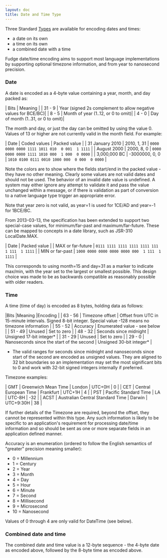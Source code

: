 ```yaml
---
layout: doc
title: Date and Time Type
---
```


Three Standard [Types](types.html) are available for encoding dates and times:

* a date on its own
* a time on its own
* a combined date with a time

Fudge date/time encoding aims to support most language implementations by supporting optional timezone information,
and from year to nanosecond precision.

### Date

A date is encoded as a 4-byte value containing a year, month, and day packed as:

| Bits   | Meaning |
| 31 - 9 | Year (signed 2s complement to allow negative values for BCE/BC)|
| 8 - 5  | Month of year (1..12, or 0 to omit)|
| 4 - 0  | Day of month (1..31, or 0 to omit)|

The month and day, or just the day can be omitted by using the value 0. Values of 13 or higher are not currently
valid in the month field. For example:

| Date            | Coded values   | Packed value |
| 31 January 2010 | 2010, 1, 31    | `0000 0000 0000 1111 1011 010  0 001  1 1111` |
| August 2000     | 2000, 8, 0     | `0000 0000 0000 1111 1010 000  1 000  0 0000` |
| 3,000,000 BC    | -3000000, 0, 0 | `1010 0100 0111 0010 1000 000  0 000  0 0000` |

Note the colors are to show where the fields start/end in the packed value - they have no other meaning.
Clearly some values are not valid dates and should not be used. The behavior of an invalid date value is undefined.
A system may either ignore any attempt to validate it and pass the value unchanged within a message, or if
there is validation as part of conversion to a native language type trigger an appropriate error.

Note that year zero is not valid, as year=1 is used for 1CE/AD and year=-1 for 1BCE/BC.

From 2013-03-13, the specification has been extended to support two special-case values, for minimum/far-past
and maximum/far-future. These can be mapped to concepts in a date library, such as JSR-310 LocalDate.MAX.

| Date              | Packed value                                                                       |
| MAX or far-future | `0111 1111 1111 1111 1111 111  1 111  1 1111` |
| MIN or far-past   | `1000 0000 0000 0000 0000 000  1 111  1 1111` |

This corresponds to using month=15 and day=31 as a marker to indicate max/min, with the year set to the largest
or smallest possible. This design choice was made to be as backwards compatible as reasonably
possible with older readers.


### Time

A time (time of day) is encoded as 8 bytes, holding data as follows:

|Bits     |Meaning          |Encoding |
| 63 - 56 | Timezone offset | Offset from UTC in 15-minute intervals. Signed 8-bit integer. Special value -128 means no timezone information |
| 55 - 52 | Accuracy        | Enumerated value - see below |
| 51 - 49 | Unused          | Set to zero |
| 48 - 32 | Seconds since midnight | Unsigned 17-bit integer* |
| 31 - 29 | Unused          | Set to zero |
| 29 - 0  | Nanoseconds since the start of the second | Unsigned 30-bit integer* |

* The valid ranges for seconds since midnight and nanoseconds since start of the second are encoded as unsigned values.
They are aligned to 32 bit boundaries so an implementation may set the most significant bits to 0 and work
with 32-bit signed integers internally if preferred.

Timezone examples:

| GMT  | Greenwich Mean Time   | London    | UTC+0H | 0 |
| CET  | Central European Time | Frankfurt | UTC+1H | 4 |
| PST  | Pacific Standard Time | LA        | UTC-8H | -32 |
| ACST | Australian Central Standard Time | Darwin | UTC+9:30H | 38 |

If further details of the Timezone are required, beyond the offset, they cannot be represented within this type.
Any such information is likely to be specific to an application's requirement for processing date/time information
and so should be sent as one or more separate fields in an application defined manner.

Accuracy is an enumeration (ordered to follow the English semantics of "greater" precision meaning smaller):

* 0 = Millennium
* 1 = Century
* 2 = Year
* 3 = Month
* 4 = Day
* 5 = Hour
* 6 = Minute
* 7 = Second
* 8 = Millisecond
* 9 = Microsecond
* 10 = Nanosecond

Values of 0 through 4 are only valid for DateTime (see below).


### Combined date and time

The combined date and time value is a 12-byte sequence -
the 4-byte date as encoded above, followed by the 8-byte time as encoded above.
